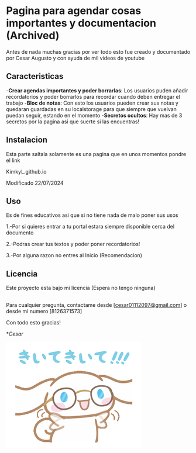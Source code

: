 # Pagina para agendar cosas importantes y documentacion (Archived)
Antes de nada muchas gracias por ver todo esto fue creado y documentado por Cesar Augusto y con ayuda de mil videos de youtube

## Caracteristicas
-**Crear agendas importantes y poder borrarlas**: Los usuarios puden añadir recordatorios y poder borrarlos para recordar cuando deben entregar el trabajo
-**Bloc de notas**: Con esto los usuarios pueden crear sus notas y quedaran guardadas en su localstorage para que siempre que vuelvan puedan seguir, estando en el momento 
-**Secretos ocultos**: Hay mas de 3 secretos por la pagina asi que suerte si las encuentras!

## Instalacion
Esta parte saltala solamente es una pagina que en unos momentos pondre el link

KimkyL.github.io

Modificado 22/07/2024

 ## Uso
Es de fines educativos asi que si no tiene nada de malo poner sus usos

1.-Por si quieres entrar a tu portal estara siempre disponible cerca del documento

2.-Podras crear tus textos y poder poner recordatorios!

3.-Por alguna razon no entres al Inicio (Recomendacion)

## Licencia
Este proyecto esta bajo mi licencia (Espera no tengo ninguna)

##
Para cualquier pregunta, contactame desde [cesar01112097@gmail.com] o desde mi numero [8126371573]

Con todo esto gracias!

**Cesar*

![](https://github.com/KimkyL/KimkyL.github.io/blob/main/cinnamoroll.gif)

